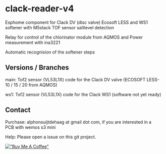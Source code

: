 # clack-reader-v4
 Esphome component for Clack DV (disc valve) Ecosoft LESS and WS1 softener with M5stack TOF sensor saltlevel detection
 
 Relay for control of the chlorinator module from AQMOS
 and Power measurement with ina3221

 Automatic recognision of the softener steps

## Versions / Branches
main: Tof2 sensor (VL53L1X) code for the Clack DV valve (ECOSOFT LESS-10 / 15 / 20 from AQMOS)

ws1: Tof2 sensor (VL53L1X) code for the Clack WS1  (software not yet ready)

## Contact
Purchase: alphonsuijtdehaag at gmail dot com, if you are interested in a PCB with wemos s3 mini

Help: Please open a issue on this git project.

[!["Buy Me A Coffee"](https://www.buymeacoffee.com/assets/img/custom_images/orange_img.png)](https://www.buymeacoffee.com/ebbenberg)
